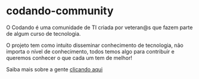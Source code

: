 # codando-community

O Codando é uma comunidade de TI criada por veteran@s que fazem parte de algum curso de tecnologia.

O projeto tem como intuito disseminar conhecimento de tecnologia, não importa o nível de conhecimento, todos temos algo para contribuir e queremos conhecer o que cada um tem de melhor! 

Saiba mais sobre a gente [clicando aqui](https://www.codandocommunity.com)
